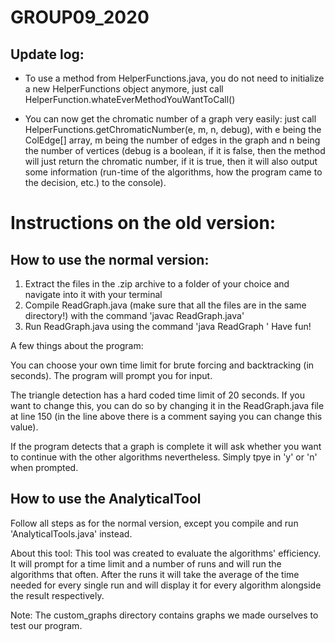 # GROUP09_2020

## Update log:
- To use a method from HelperFunctions.java, you do not need to initialize a new HelperFunctions object anymore, just call 
  HelperFunction.whateEverMethodYouWantToCall()
  
- You can now get the chromatic number of a graph very easily: just call HelperFunctions.getChromaticNumber(e, m, n, debug), with
  e being the ColEdge[] array, m being the number of edges in the graph and n being the number of vertices (debug is a boolean, if it is false,
  then the method will just return the chromatic number, if it is true, then it will also output some information (run-time of the algorithms, how 
  the program came to the decision, etc.) to the console).



# Instructions on the old version:

## How to use the normal version:
  1. Extract the files in the .zip archive to a folder of your choice and navigate into it with your terminal
  2. Compile ReadGraph.java (make sure that all the files are in the same directory!) with the command 'javac ReadGraph.java'
  3. Run ReadGraph.java using the command 'java ReadGraph <path to graph file>'
Have fun!

A few things about the program:

You can choose your own time limit for brute forcing and backtracking (in seconds). The program will prompt
you for input.

The triangle detection has a hard coded time limit of 20 seconds. If you want to change this, you can do so by changing it in the ReadGraph.java file
at line 150 (in the line above there is a comment saying you can change this value).

If the program detects that a graph is complete it will ask whether you want to continue with the other algorithms nevertheless. Simply tpye in 'y' or 'n'
when prompted.

## How to use the AnalyticalTool

Follow all steps as for the normal version, except you compile and run 'AnalyticalTools.java' instead.

About this tool:
This tool was created to evaluate the algorithms' efficiency. It will prompt for a time limit and a number of runs and will run the algorithms that often.
After the runs it will take the average of the time needed for every single run and will display it for every algorithm alongside the result respectively.

Note: The custom_graphs directory contains graphs we made ourselves to test our program.
